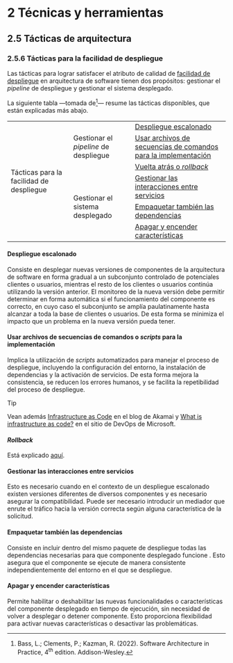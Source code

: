 # 2 Técnicas y herramientas

## 2.5 Tácticas de arquitectura

### 2.5.6 Tácticas para la facilidad de despliegue

Las tácticas para lograr satisfacer el atributo de calidad de [facilidad de
despliegue](/4_Conceptos/4_Facilidad_de_despliegue.md) en arquitectura de
software tienen dos propósitos: gestionar el *pipeline* de despliegue y
gestionar el sistema desplegado.

La siguiente tabla —tomada de[^1]— resume las tácticas disponibles, que están
explicadas más abajo.

[^1]: Bass, L.; Clements, P.; Kazman, R. (2022). Software Architecture in
    Practice, 4<sup>th</sup> edition. Addison-Wesley.

<table>
  <tr>
    <td rowspan="6">
      Tácticas para la facilidad de despliegue
    </td>
    <td rowspan="3">
      Gestionar el <i>pipeline</i> de despliegue
    </td>
    <td>
      <a href="#despliegue-escalonado">Despliegue escalonado</a>
    </td>
  </tr>
  <tr>
    <td>
      <a href="#usar-archivos-de-secuencias-de-comandos-o-scripts-para-la-implementación">
      Usar archivos de secuencias de comandos para la implementación</a>
    </td>
  </tr>
  <tr>
    <td>
      <a href="#vuelta-atrás-o-rollback">Vuelta atrás o <i>rollback</i></a>
    </td>
  </tr>
  <tr>
    <td rowspan=3>
      Gestionar el sistema desplegado
    </td>
    <td>
      <a href="#gestionar-las-interacciones-entre-servicios">Gestionar las
      interacciones entre servicios</a>
    </td>
  </tr>
  <tr>
    <td>
      <a href="#empaquetar-también-las-dependencias">Empaquetar también las
      dependencias</a>
    </td>
  </tr>
  <tr>
    <td>
      <a href="#apagar-y-encender-características">Apagar y encender
      características</a>
    </td>
  </tr>
</table>

#### Despliegue escalonado

Consiste en desplegar nuevas versiones de componentes de la arquitectura de
software en forma gradual a un subconjunto controlado de potenciales clientes o
usuarios, mientras el resto de los clientes o usuarios continúa utilizando la
versión anterior. El monitoreo de la nueva versión debe permitir determinar en
forma automática si el funcionamiento del componente es correcto, en cuyo caso
el subconjunto se amplía paulatinamente hasta alcanzar a toda la base de
clientes o usuarios. De esta forma se minimiza el impacto que un problema en la
nueva versión pueda tener.

#### Usar archivos de secuencias de comandos o *scripts* para la implementación

Implica la utilización de *scripts* automatizados para
manejar el proceso de despliegue, incluyendo la configuración del entorno, la
instalación de dependencias y la activación de servicios. De esta forma mejora
la consistencia, se reducen los errores humanos, y se facilita la repetibilidad
del proceso de despliegue.

> [!TIP]
> Vean además [Infrastructure as
> Code](https://www.linode.com/docs/guides/introduction-to-infrastructure-as-code/)
> en el blog de Akamai y [What is infrastructure as
> code?](https://learn.microsoft.com/en-us/devops/deliver/what-is-infrastructure-as-code)
> en el sitio de DevOps de Microsoft.

#### *Rollback*

Está explicado [aquí](./2_5_1_Tacticas_disponibilidad.md#rollback).

#### Gestionar las interacciones entre servicios

Esto es necesario cuando en el contexto de un despliegue escalonado existen
versiones diferentes de diversos componentes y es necesario asegurar la
compatibilidad. Puede ser necesario introducir un mediador que enrute el tráfico
hacia la versión correcta según alguna característica de la solicitud.

#### Empaquetar también las dependencias

Consiste en incluir dentro del mismo
paquete de despliegue todas las dependencias necesarias para que componente
desplegado funcione . Esto asegura que el componente se ejecute de manera
consistente independientemente del entorno en el que se despliegue.

#### Apagar y encender características

Permite habilitar o deshabilitar las nuevas funcionalidades o características
del componente desplegado en tiempo de ejecución, sin necesidad de volver a
desplegar o detener componente. Esto proporciona flexibilidad para activar
nuevas características o desactivar las problemáticas.
